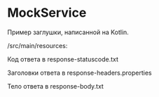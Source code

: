 # MockService

Пример заглушки, написанной на Kotlin.

/src/main/resources:

Код ответа в response-statuscode.txt

Заголовки ответа в response-headers.properties

Тело ответа в response-body.txt
